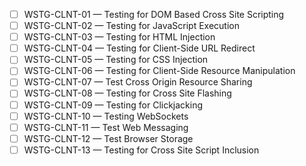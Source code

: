 - [ ] WSTG-CLNT-01 — Testing for DOM Based Cross Site Scripting
- [ ] WSTG-CLNT-02 — Testing for JavaScript Execution
- [ ] WSTG-CLNT-03 — Testing for HTML Injection
- [ ] WSTG-CLNT-04 — Testing for Client-Side URL Redirect
- [ ] WSTG-CLNT-05 — Testing for CSS Injection
- [ ] WSTG-CLNT-06 — Testing for Client-Side Resource Manipulation
- [ ] WSTG-CLNT-07 — Test Cross Origin Resource Sharing
- [ ] WSTG-CLNT-08 — Testing for Cross Site Flashing
- [ ] WSTG-CLNT-09 — Testing for Clickjacking
- [ ] WSTG-CLNT-10 — Testing WebSockets
- [ ] WSTG-CLNT-11 — Test Web Messaging
- [ ] WSTG-CLNT-12 — Test Browser Storage
- [ ] WSTG-CLNT-13 — Testing for Cross Site Script Inclusion